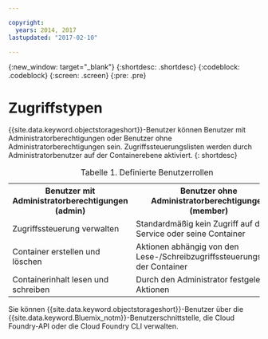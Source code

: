 ```yaml
---

copyright:
  years: 2014, 2017
lastupdated: "2017-02-10"

---
```

{:new_window: target="_blank"}
{:shortdesc: .shortdesc}
{:codeblock: .codeblock}
{:screen: .screen}
{:pre: .pre}


# Zugriffstypen

{{site.data.keyword.objectstorageshort}}-Benutzer können Benutzer mit Administratorberechtigungen oder Benutzer ohne Administratorberechtigungen sein. Zugriffssteuerungslisten werden durch Administratorbenutzer auf der Containerebene aktiviert.
{: shortdesc}

<table>
<caption> Tabelle 1. Definierte Benutzerrollen </caption>
  <tr>
    <th> Benutzer mit Administratorberechtigungen (admin) </th>
    <th> Benutzer ohne Administratorberechtigungen (member) </th>
  </tr>
  <tr>
    <td> Zugriffssteuerung verwalten </td>
    <td> Standardmäßig kein Zugriff auf den Service oder seine Container </td>
  </tr>
  <tr>
    <td> Container erstellen und löschen </td>
    <td> Aktionen abhängig von den Lese-/Schreibzugriffssteuerungslisten der Container </td>
  </tr>
  <tr>
    <td> Containerinhalt lesen und schreiben </td>
    <td> Durch den Administrator festgelegte Aktionen </td>
  </tr>
</table>


Sie können {{site.data.keyword.objectstorageshort}}-Benutzer über die {{site.data.keyword.Bluemix_notm}}-Benutzerschnittstelle, die Cloud Foundry-API oder die Cloud Foundry CLI verwalten.
